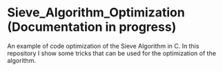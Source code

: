 # Sieve_Algorithm_Optimization (Documentation in progress)
An example of code optimization of the Sieve Algorithm in C.  In this repository I show some tricks that can be used for the optimization of the algorithm.
